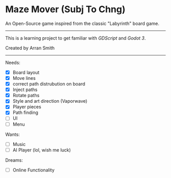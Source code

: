# Maze Mover (Subj To Chng)

An Open-Source game inspired from the classic "Labyrinth" board game.

---

This is a learning project to get familiar with *GDScript* and *Godot 3*.

Created by Arran Smith

---

Needs:

- [x] Board layout
- [x] Move lines
- [x] correct path distrubution on board
- [x] Inject paths
- [x] Rotate paths
- [x] Style and art direction (Vaporwave)
- [x] Player pieces
- [x] Path finding
- [ ] UI
- [ ] Menu

Wants:

- [ ] Music
- [ ] AI Player (lol, wish me luck)

Dreams:

- [ ] Online Functionality 

